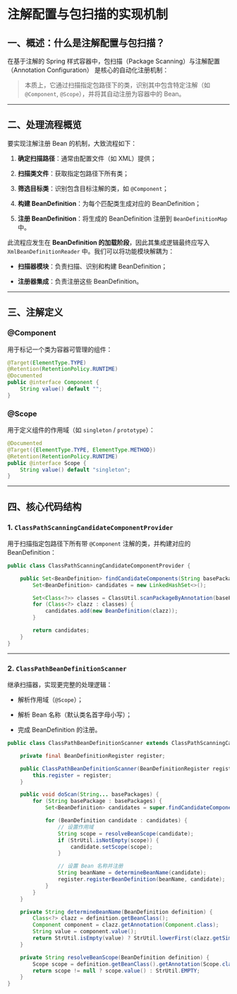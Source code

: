 

#  注解配置与包扫描的实现机制

## 一、概述：什么是注解配置与包扫描？

在基于注解的 Spring 样式容器中，包扫描（Package Scanning）与注解配置（Annotation Configuration） 是核心的自动化注册机制：

> 本质上，它通过扫描指定包路径下的类，识别其中包含特定注解（如 `@Component`, `@Scope`），并将其自动注册为容器中的 Bean。

---

## 二、处理流程概览

要实现注解注册 Bean 的机制，大致流程如下：

1. **确定扫描路径**：通常由配置文件（如 XML）提供；

2. **扫描类文件**：获取指定包路径下所有类；

3. **筛选目标类**：识别包含目标注解的类，如 `@Component`；

4. **构建 BeanDefinition**：为每个匹配类生成对应的 BeanDefinition；

5. **注册 BeanDefinition**：将生成的 BeanDefinition 注册到 `BeanDefinitionMap` 中。


此流程应发生在 **BeanDefinition 的加载阶段**，因此其集成逻辑最终应写入 `XmlBeanDefinitionReader` 中。我们可以将功能模块解耦为：

- **扫描器模块**：负责扫描、识别和构建 BeanDefinition；

- **注册器集成**：负责注册这些 BeanDefinition。


---

## 三、注解定义

### @Component

用于标记一个类为容器可管理的组件：

```java
@Target(ElementType.TYPE)
@Retention(RetentionPolicy.RUNTIME)
@Documented
public @interface Component {
    String value() default "";
}
```

### @Scope

用于定义组件的作用域（如 `singleton` / `prototype`）：

```java
@Documented
@Target({ElementType.TYPE, ElementType.METHOD})
@Retention(RetentionPolicy.RUNTIME)
public @interface Scope {
    String value() default "singleton";
}
```

---

## 四、核心代码结构

### 1. `ClassPathScanningCandidateComponentProvider`

用于扫描指定包路径下所有带 `@Component` 注解的类，并构建对应的 BeanDefinition：

```java
public class ClassPathScanningCandidateComponentProvider {

    public Set<BeanDefinition> findCandidateComponents(String basePackage) {
        Set<BeanDefinition> candidates = new LinkedHashSet<>();

        Set<Class<?>> classes = ClassUtil.scanPackageByAnnotation(basePackage, Component.class);
        for (Class<?> clazz : classes) {
            candidates.add(new BeanDefinition(clazz));
        }

        return candidates;
    }
}
```

---

###  2. `ClassPathBeanDefinitionScanner`

继承扫描器，实现更完整的处理逻辑：

- 解析作用域（`@Scope`）；
    
- 解析 Bean 名称（默认类名首字母小写）；
    
- 完成 BeanDefinition 的注册。
    

```java
public class ClassPathBeanDefinitionScanner extends ClassPathScanningCandidateComponentProvider {

    private final BeanDefinitionRegister register;

    public ClassPathBeanDefinitionScanner(BeanDefinitionRegister register) {
        this.register = register;
    }

    public void doScan(String... basePackages) {
        for (String basePackage : basePackages) {
            Set<BeanDefinition> candidates = super.findCandidateComponents(basePackage);

            for (BeanDefinition candidate : candidates) {
                // 设置作用域
                String scope = resolveBeanScope(candidate);
                if (StrUtil.isNotEmpty(scope)) {
                    candidate.setScope(scope);
                }

                // 设置 Bean 名称并注册
                String beanName = determineBeanName(candidate);
                register.registerBeanDefinition(beanName, candidate);
            }
        }
    }

    private String determineBeanName(BeanDefinition definition) {
        Class<?> clazz = definition.getBeanClass();
        Component component = clazz.getAnnotation(Component.class);
        String value = component.value();
        return StrUtil.isEmpty(value) ? StrUtil.lowerFirst(clazz.getSimpleName()) : value;
    }

    private String resolveBeanScope(BeanDefinition definition) {
        Scope scope = definition.getBeanClass().getAnnotation(Scope.class);
        return scope != null ? scope.value() : StrUtil.EMPTY;
    }
}
```
